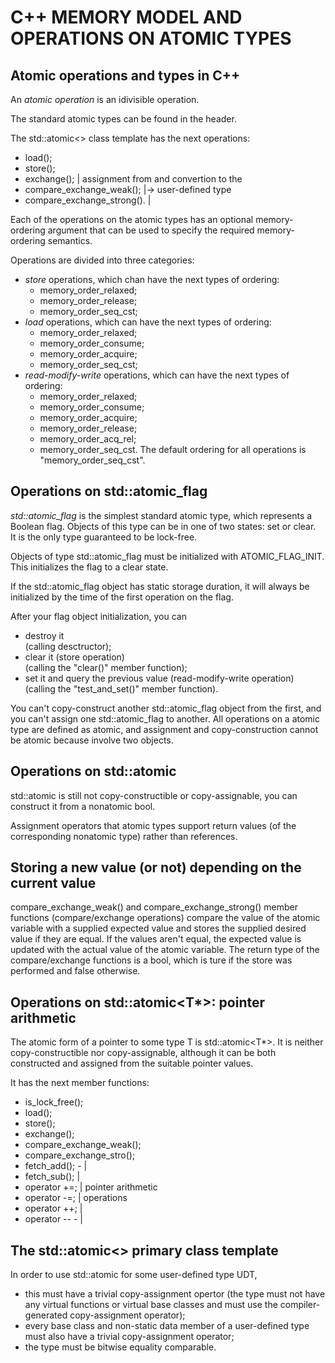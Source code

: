C++ MEMORY MODEL AND OPERATIONS ON ATOMIC TYPES
===============================================

Atomic operations and types in C++
----------------------------------

An *atomic operation* is an idivisible operation.

The standard atomic types can be found in the <atomic> header.

The std::atomic<> class template has the next operations:
- load();
- store();
- exchange();                |   assignment from and convertion to the
- compare_exchange_weak();   |-> user-defined type
- compare_exchange_strong(). |


Each of the operations on the atomic types has an optional 
memory-ordering argument that can be used to specify the required
memory-ordering semantics.

Operations are divided into three categories:
- *store* operations, which chan have the next types of ordering:
  - memory_order_relaxed;
  - memory_order_release;
  - memory_order_seq_cst;
- *load* operations, which can have the next types of ordering:
  - memory_order_relaxed;
  - memory_order_consume;
  - memory_order_acquire;
  - memory_order_seq_cst;
- *read-modify-write* operations, which can have the next types
  of ordering:
  - memory_order_relaxed;
  - memory_order_consume;
  - memory_order_acquire;
  - memory_order_release;
  - memory_order_acq_rel;
  - memory_order_seq_cst.
The default ordering for all operations is "memory_order_seq_cst".



Operations on std::atomic_flag
------------------------------

*std::atomic_flag* is the simplest standard atomic type, which 
represents a Boolean flag. Objects of this type can be in one of 
two states: set or clear.  
It is the only type guaranteed to be lock-free.

Objects of type std::atomic_flag must be initialized with
ATOMIC_FLAG_INIT. This initializes the flag to a clear state.

If the std::atomic_flag object has static storage duration, it will
always be initialized by the time of the first operation on the flag.

After your flag object initialization, you can
- destroy it  
  (calling desctructor);
- clear it (store operation)  
  (calling the "clear()" member function);
- set it and query the previous value (read-modify-write operation)   
  (calling the "test_and_set()" member function).

You can't copy-construct another std::atomic_flag object from the 
first, and you can't assign one std::atomic_flag to another.
All operations on a atomic type are defined as atomic, and 
assignment and copy-construction cannot be atomic because involve
two objects.


Operations on std::atomic<bool>
-------------------------------

std::atomic<bool> is still not copy-constructible or copy-assignable,
you can construct it from a nonatomic bool.

Assignment operators that atomic types support return values
(of the corresponding nonatomic type) rather than references.


Storing a new value (or not) depending on the current value
-----------------------------------------------------------

compare_exchange_weak() and compare_exchange_strong() member functions
(compare/exchange operations) compare the value of the atomic variable
with a supplied expected value and stores the supplied desired value
if they are equal. If the values aren't equal, the expected value
is updated with the actual value of the atomic variable. 
The return type of the compare/exchange functions is a bool, which
is ture if the store was performed and false otherwise.


Operations on std::atomic<T*>: pointer arithmetic
-------------------------------------------------

The atomic form of a pointer to some type T is std::atomic<T*>.
It is neither copy-constructible nor copy-assignable, although it
can be both constructed and assigned from the suitable pointer values.

It has the next member functions:
- is_lock_free();
- load();
- store();
- exchange();
- compare_exchange_weak();
- compare_exchange_stro();
- fetch_add();     - |
- fetch_sub();       | 
- operator +=;       | pointer arithmetic
- operator -=;       | operations
- operator ++;       |
- operator --      - |


The std::atomic<> primary class template
----------------------------------------

In order to use std::atomic<UDT> for some user-defined type UDT, 
- this must have a trivial copy-assignment opertor
  (the type must not have any virtual functions or virtual base 
   classes and must use the compiler-generated copy-assignment
   operator);
- every base class and non-static data member of a 
  user-defined type must also have a trivial copy-assignment operator;
- the type must be bitwise equality comparable.
